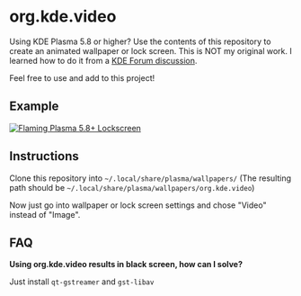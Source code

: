 # org.kde.video

Using KDE Plasma 5.8 or higher? Use the contents of this repository to create an animated wallpaper or lock screen. This is NOT my original work. I learned how to do it from a [KDE Forum discussion](https://forum.kde.org/viewtopic.php?f=289&t=131783).

Feel free to use and add to this project!

## Example   
  
[![Flaming Plasma 5.8+ Lockscreen](http://i3.ytimg.com/vi/T7cHWc-OOvE/hqdefault.jpg)](https://youtu.be/T7cHWc-OOvE)

## Instructions  
Clone this repository into `~/.local/share/plasma/wallpapers/` (The resulting path should be `~/.local/share/plasma/wallpapers/org.kde.video`)

Now just go into wallpaper or lock screen settings and chose "Video" instead of "Image".

## FAQ

<b> Using org.kde.video results in black screen, how can I solve? </b>

Just install `qt-gstreamer` and `gst-libav`
